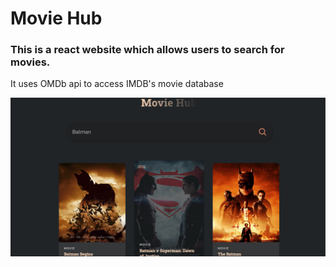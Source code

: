 # Movie Hub

### This is a react website which allows users to search for movies.
It uses OMDb api to access IMDB's movie database

![Screenshot](./WebsiteSC.jpg)